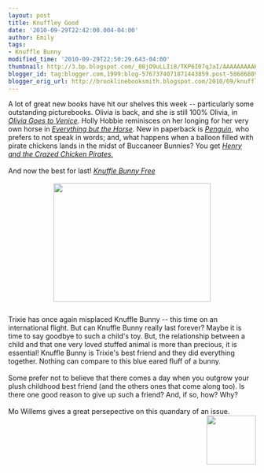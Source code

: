 ```yaml
---
layout: post
title: Knuffley Good
date: '2010-09-29T22:42:00.004-04:00'
author: Emily
tags:
- Knuffle Bunny
modified_time: '2010-09-29T22:50:29.643-04:00'
thumbnail: http://3.bp.blogspot.com/_88jO9uLLIi8/TKP6I07qJaI/AAAAAAAAAKI/XnNjW8BfGXc/s72-c/Knuffle+Bunny+Free.jpg
blogger_id: tag:blogger.com,1999:blog-5767374071871443859.post-586868892004766112
blogger_orig_url: http://brooklinebooksmith.blogspot.com/2010/09/knuffley-good.html
---
```


A lot of great new books have hit our shelves this week -- particularly some outstanding picturebooks.  Olivia is back, and she is still 100% Olivia, in <a href="http://www.brooklinebooksmith-shop.com/book/9781416996743"><span style="font-style: italic;">Olivia Goes to Venice</span></a>.  Holly Hobbie reminisces on her longing for her very own horse in <a href="http://www.brooklinebooksmith-shop.com/book/9780316070195"><span style="font-style: italic;">Everything but the Horse</span></a>.  New in paperback is <a href="http://www.brooklinebooksmith-shop.com/book/9780763649722"><span style="font-style: italic;">Penguin</span></a>, who prefers to not speak in words; and, what happens when a balloon filled with pirate chickens lands in the midst of Buccaneer Bunnies?  You get <a href="http://www.brooklinebooksmith-shop.com/book/9780763649999"><span style="font-style: italic;">Henry and the Crazed Chicken Pirates.</span> </a><br /><br />And now the best for last!  <a href="http://www.brooklinebooksmith-shop.com/book/9780061929571"><span style="font-style: italic;">Knuffle Bunny Free</span></a><br /><br /><a href="http://3.bp.blogspot.com/_88jO9uLLIi8/TKP6I07qJaI/AAAAAAAAAKI/XnNjW8BfGXc/s1600/Knuffle+Bunny+Free.jpg"><img style="margin: 0px auto 10px; display: block; text-align: center; cursor: pointer; width: 320px; height: 241px;" src="http://3.bp.blogspot.com/_88jO9uLLIi8/TKP6I07qJaI/AAAAAAAAAKI/XnNjW8BfGXc/s320/Knuffle+Bunny+Free.jpg" alt="" id="BLOGGER_PHOTO_ID_5522532597641127330" border="0" /></a><br />Trixie has once again misplaced Knuffle Bunny -- this time on an international flight.  But can Knuffle Bunny really last forever?  Maybe it is time to say goodbye to such a child's toy.  But, the relationship between a child and that one very loved stuffed animal is more than precious, it is essential!  Knuffle Bunny is Trixie's best friend and they did everything together.  Nothing can compare to this blue eared fluff of a bunny.<br /><br />Some prefer not to believe that there comes a day when you outgrow your plush childhood best friend (and the others ones that come along too).  Is there one good reason to give up such a friend?  And, if so, how?  Why?<br /><br />Mo Willems gives a great persepective on this quandary of an issue.<a onblur="try {parent.deselectBloggerImageGracefully();} catch(e) {}" href="http://2.bp.blogspot.com/_88jO9uLLIi8/TKP6a36Fg7I/AAAAAAAAAKQ/QS3p6UEPZ38/s1600/knufflebunny1.jpg"><img style="margin: 0pt 0pt 10px 10px; float: right; cursor: pointer; width: 100px; height: 100px;" src="http://2.bp.blogspot.com/_88jO9uLLIi8/TKP6a36Fg7I/AAAAAAAAAKQ/QS3p6UEPZ38/s320/knufflebunny1.jpg" alt="" id="BLOGGER_PHOTO_ID_5522532907677483954" border="0" /></a>